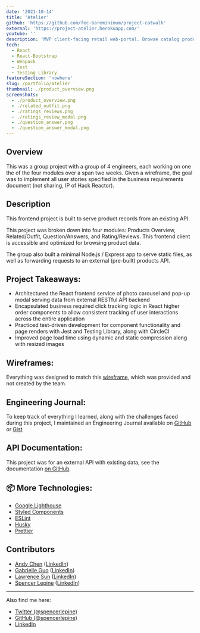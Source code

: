 ```yaml
---
date: '2021-10-14'
title: 'Atelier'
github: 'https://github.com/fec-bareminimum/project-catwalk'
external: 'https://project-atelier.herokuapp.com/'
youtube: ''
description: 'MVP client-facing retail web-portal. Browse catalog products with a modern customer experience'
tech:
  - React
  - React-Bootstrap
  - Webpack
  - Jest
  - Testing Library
featureSection: 'nowhere'
slug: /portfolio/atelier
thumbnail: ./product_overview.png
screenshots:
  - ./product_overview.png
  - ./related_outfit.png
  - ./ratings_reviews.png
  - ./ratings_review_modal.png
  - ./question_answer.png
  - ./question_answer_modal.png
---
```


## Overview
This was a group project with a group of 4 engineers, each working on one the of the four modules over a span two weeks. Given a wireframe, the goal was to implement all user stories specified in the business requirements document (not sharing, IP of Hack Reactor).

## Description
This frontend project is built to serve product records from an existing API.

This project was broken down into four modules: Products Overview, Related/Outfit, Question/Answers, and Rating/Reviews. This frontend client is accessible and optimized for browsing product data.

The group also built a minimal Node.js / Express app to serve static files, as well as forwarding requests to an external (pre-built) products API.

## Project Takeaways:

- Architectured the React frontend service of photo carousel and pop-up modal serving data from external RESTful API backend
- Encapsulated business required click tracking logic in React higher order components to allow consistent tracking of user interactions across the entire application
- Practiced test-driven development for component functionality and page renders with Jest and Testing Library, along with CircleCI
- Improved page load time using dynamic and static compression along with resized images

## Wireframes:

Everything was designed to match this [wireframe](https://xd.adobe.com/view/e600dc0f-454c-44e3-5075-7872d04189ff-9031/), which was provided and not created by the team.

## Engineering Journal:

To keep track of everything I learned, along with the challenges faced during this project, I maintained an Engineering Journal available on [GitHub](https://github.com/fec-bareminimum/project-catwalk/blob/main/resources/journals/SPENCER_JOURNAL.md) or [Gist](https://gist.github.com/spencerlepine/964affee95497d2009f96c0f778a3a41)


## API Documentation:
This project was for an external API with existing data, see the documentation [on GitHub](https://gist.github.com/trentgoing/d69849d6c16b82d279ffc4ecd127f49f).


## 📦 More Technologies:
- [Google Lighthouse](https://developers.google.com/web/tools/lighthouse)
- [Styled Components](https://styled-components.com/)
- [ESLint](https://eslint.org/)
- [Husky](https://www.npmjs.com/package/husky)
- [Prettier](https://prettier.io/)


## Contributors

- [Andy Chen](https://github.com/andy-ch3n) ([LinkedIn](https://www.linkedin.com/in/andych3n/))
- [Gabrielle Guo](https://github.com/ggbbi) ([LinkedIn](https://www.linkedin.com/in/ggbbi/))
- [Lawrence Sun](https://github.com/lawsun03) ([LinkedIn](https://www.linkedin.com/in/lsun0/))
- [Spencer Lepine](https://github.com/spencerlepine) ([LinkedIn](https://www.linkedin.com/in/spencer-lepine/))

---

Also find me here:
* [Twitter (@spencerlepine)](https://twitter.com/SpencerLepine)
* [GitHub (@spencerlepine)](https://github.com/spencerlepine)
* [LinkedIn](https://www.linkedin.com/in/spencer-lepine/)
